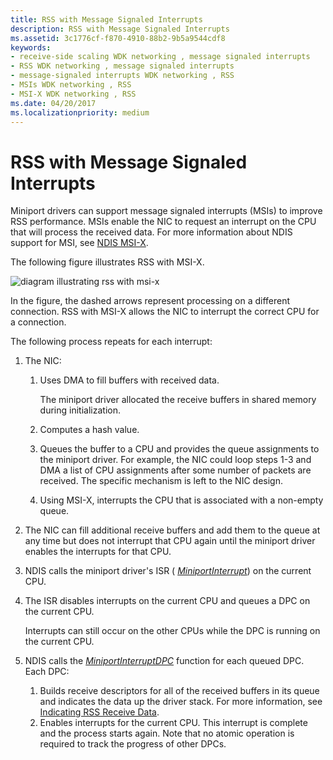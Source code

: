 ```yaml
---
title: RSS with Message Signaled Interrupts
description: RSS with Message Signaled Interrupts
ms.assetid: 3c1776cf-f870-4910-88b2-9b5a9544cdf8
keywords:
- receive-side scaling WDK networking , message signaled interrupts
- RSS WDK networking , message signaled interrupts
- message-signaled interrupts WDK networking , RSS
- MSIs WDK networking , RSS
- MSI-X WDK networking , RSS
ms.date: 04/20/2017
ms.localizationpriority: medium
---
```


# RSS with Message Signaled Interrupts





Miniport drivers can support message signaled interrupts (MSIs) to improve RSS performance. MSIs enable the NIC to request an interrupt on the CPU that will process the received data. For more information about NDIS support for MSI, see [NDIS MSI-X](ndis-msi-x.md).

The following figure illustrates RSS with MSI-X.

![diagram illustrating rss with msi-x](images/rssmsistack.png)

In the figure, the dashed arrows represent processing on a different connection. RSS with MSI-X allows the NIC to interrupt the correct CPU for a connection.

The following process repeats for each interrupt:

1.  The NIC:
    1.  Uses DMA to fill buffers with received data.

        The miniport driver allocated the receive buffers in shared memory during initialization.

    2.  Computes a hash value.
    3.  Queues the buffer to a CPU and provides the queue assignments to the miniport driver. For example, the NIC could loop steps 1-3 and DMA a list of CPU assignments after some number of packets are received. The specific mechanism is left to the NIC design.
    4.  Using MSI-X, interrupts the CPU that is associated with a non-empty queue.

2.  The NIC can fill additional receive buffers and add them to the queue at any time but does not interrupt that CPU again until the miniport driver enables the interrupts for that CPU.

3.  NDIS calls the miniport driver's ISR ( [*MiniportInterrupt*](https://docs.microsoft.com/windows-hardware/drivers/ddi/content/ndis/nc-ndis-miniport_isr)) on the current CPU.

4.  The ISR disables interrupts on the current CPU and queues a DPC on the current CPU.

    Interrupts can still occur on the other CPUs while the DPC is running on the current CPU.

5.  NDIS calls the [*MiniportInterruptDPC*](https://docs.microsoft.com/windows-hardware/drivers/ddi/content/ndis/nc-ndis-miniport_interrupt_dpc) function for each queued DPC. Each DPC:
    1.  Builds receive descriptors for all of the received buffers in its queue and indicates the data up the driver stack. For more information, see [Indicating RSS Receive Data](indicating-rss-receive-data.md).
    2.  Enables interrupts for the current CPU. This interrupt is complete and the process starts again. Note that no atomic operation is required to track the progress of other DPCs.

 

 





